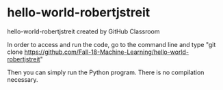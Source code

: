 # hello-world-robertjstreit
hello-world-robertjstreit created by GitHub Classroom

In order to access and run the code, go to the command line and type "git clone https://github.com/Fall-18-Machine-Learning/hello-world-robertjstreit"

Then you can simply run the Python program. There is no compilation necessary. 
